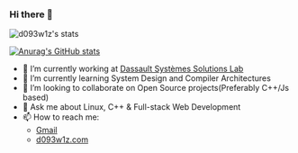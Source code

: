 ### Hi there 👋

![d093w1z's stats](https://komarev.com/ghpvc/?username=d093w1z&style=flat-square)

[![Anurag's GitHub stats](https://github-readme-stats.vercel.app/api?username=d093w1z&theme=dark&show_icons=true)](https://github.com/anuraghazra/github-readme-stats)

- 🔭 I’m currently working at [Dassault Systèmes Solutions Lab](https://3ds.com)
- 🌱 I’m currently learning System Design and Compiler Architectures
- 👯 I’m looking to collaborate on Open Source projects(Preferably C++/Js based)
- 💬 Ask me about Linux, C++ & Full-stack Web Development
- 📫 How to reach me:
  - [Gmail](mailto:mukeshtandale171@gmail.com?subject=[GitHub])
  - [d093w1z.com](d093w1z.com)
